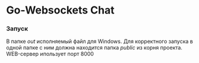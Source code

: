 # Go-Websockets Chat

### Запуск
В папке *out* исполняемый файл для Windows. Для корректного запуска в одной папке с ним должна находится папка *public* из корня проекта.
WEB-сервер ипользует порт 8000
